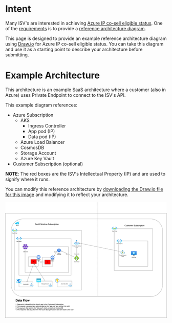 # Intent

Many ISV's are interested in achieving [Azure IP co-sell eligible status](https://learn.microsoft.com/en-us/partner-center/referrals/co-sell-requirements#requirements-for-azure-ip-co-sell-eligible-status).  One of the [requirements](https://learn.microsoft.com/en-us/partner-center/referrals/co-sell-requirements#requirements-for-azure-ip-co-sell-eligible-status) is to provide a [reference architecture diagram](https://learn.microsoft.com/en-us/partner-center/referrals/reference-architecture-diagram).

This page is designed to provide an example reference architecture diagram using [Draw.io](https://draw.io/) for Azure IP co-sell eligible status.  You can take this diagram and use it as a starting point to describe your architecture before submitting.

# Example Architecture

This architecture is an example SaaS architecture where a customer (also in Azure) uses Private Endpoint to connect to the ISV's API.

This example diagram references:
* Azure Subscription
    * AKS
        * Ingress Controller
        * App pod (IP)
        * Data pod (IP)
    * Azure Load Balancer
    * CosmosDB
    * Storage Account
    * Azure Key Vault
* Customer Subscription (optional)

__NOTE__: The red boxes are the ISV's Intellectual Property (IP) and are used to signify where it runs.

You can modify this reference architecture by [downloading the Draw.io file for this image](sample-reference-architecture.drawio) and modifying it to reflect your architecture.

![](sample-reference-architecture.png)

